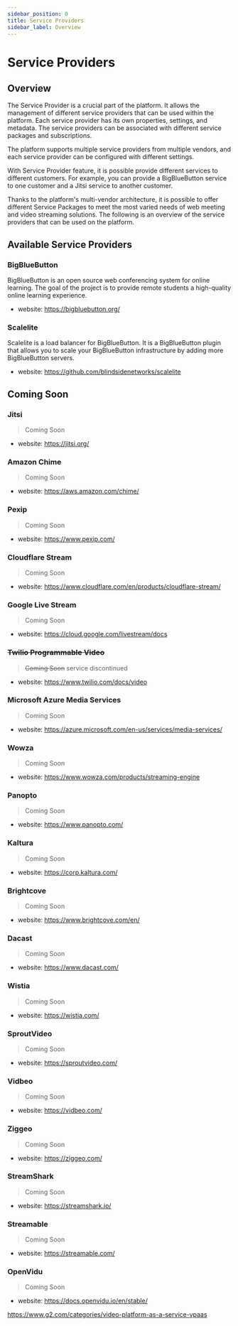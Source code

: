 ```yaml
---
sidebar_position: 0
title: Service Providers
sidebar_label: Overview
---
```


# Service Providers

## Overview


The Service Provider is a crucial part of the platform. It allows the management of different service providers that can be used within the platform. Each service provider has its own properties, settings, and metadata. The service providers can be associated with different service packages and subscriptions.

The platform supports multiple service providers from multiple vendors, and each service provider can be configured with different settings.

With Service Provider feature, it is possible provide different services to different customers. For example, you can provide a BigBlueButton service to one customer and a Jitsi service to another customer.

Thanks to the platform's multi-vendor architecture, it is possible to offer different Service Packages to meet the most varied needs of web meeting and video streaming solutions. The following is an overview of the service providers that can be used on the platform.

## Available Service Providers

### BigBlueButton

BigBlueButton is an open source web conferencing system for online learning. The goal of the project is to provide remote students a high-quality online learning experience.

* website: https://bigbluebutton.org/

### Scalelite

Scalelite is a load balancer for BigBlueButton. It is a BigBlueButton plugin that allows you to scale your BigBlueButton infrastructure by adding more BigBlueButton servers.

* website: https://github.com/blindsidenetworks/scalelite

## Coming Soon

### Jitsi

> Coming Soon

* website: https://jitsi.org/

### Amazon Chime

> Coming Soon

* website: https://aws.amazon.com/chime/

### Pexip

> Coming Soon

* website: https://www.pexip.com/

### Cloudflare Stream

> Coming Soon

* website: https://www.cloudflare.com/en/products/cloudflare-stream/

### Google Live Stream

> Coming Soon

* website: https://cloud.google.com/livestream/docs

### ~~Twilio Programmable Video~~

> ~~Coming Soon~~ service discontinued

* website: https://www.twilio.com/docs/video

### Microsoft Azure Media Services

> Coming Soon

* website: https://azure.microsoft.com/en-us/services/media-services/

### Wowza

> Coming Soon

* website: https://www.wowza.com/products/streaming-engine

### Panopto

> Coming Soon

* website: https://www.panopto.com/

### Kaltura

> Coming Soon

* website: https://corp.kaltura.com/

### Brightcove

> Coming Soon

* website: https://www.brightcove.com/en/

### Dacast

> Coming Soon

* website: https://www.dacast.com/

### Wistia

> Coming Soon

* website: https://wistia.com/

### SproutVideo

> Coming Soon

* website: https://sproutvideo.com/

### Vidbeo

> Coming Soon

* website: https://vidbeo.com/

### Ziggeo

> Coming Soon

* website: https://ziggeo.com/

### StreamShark

> Coming Soon

* website: https://streamshark.io/

### Streamable

> Coming Soon

* website: https://streamable.com/

### OpenVidu

> Coming Soon

* website: https://docs.openvidu.io/en/stable/


https://www.g2.com/categories/video-platform-as-a-service-vpaas